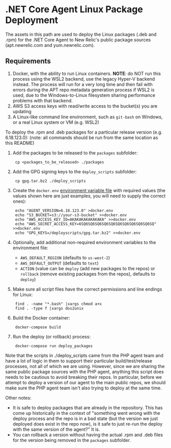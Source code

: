 # .NET Core Agent Linux Package Deployment

The assets in this path are used to deploy the Linux packages (.deb and .rpm) for the .NET Core Agent to New Relic's public package sources (apt.newrelic.com and yum.newrelic.com).

## Requirements
1. Docker, with the ability to run Linux containers.  **NOTE**: do NOT run this process using the WSL2 backend, use the legacy Hyper-V backend instead.  The process will run for a very long time and then fail with errors during the APT repo metadata generation process if WSL2 is used, due to the Windows-to-Linux filesystem sharing performance problems with that backend.
2. AWS S3 access keys with read/write access to the bucket(s) you are updating
3. A Linux-like command line environment, such as `git-bash` on Windows, or a real Linux system or VM (e.g. WSL2)

To deploy the .rpm and .deb packages for a particular release version (e.g. 6.18.123.0): (note: all commands should be run from the same location as this README)

1. Add the packages to be released to the `packages` subfolder:
    
        cp <packages_to_be_released> ./packages

2. Add the GPG signing keys to the `deploy_scripts` subfolder:

        cp gpg.tar.bz2 ./deploy_scripts

3. Create the `docker.env` [environment variable file](https://docs.docker.com/compose/env-file/) with required values (the values shown here are just examples, you will need to supply the correct ones):

        echo "AGENT_VERSION=6.18.123.0" >docker.env
        echo "S3_BUCKET=s3://your-s3-bucket" >>docker.env
        echo "AWS_ACCESS_KEY_ID=AKAKAKAKAKAKAKA" >>docker.env
        echo "AWS_SECRET_ACCESS_KEY=6SQ6SQ6SQ6SQ6SQ6SQ6SQ6SQ6SQ6SQ6SQ" >>docker.env
        echo "GPG_KEYS=/deployscripts/gpg.tar.bz2" >>docker.env

4. Optionally, add additional non-required environment variables to the environment file:
    - `AWS_DEFAULT_REGION` (defaults to `us-west-2`)
    - `AWS_DEFAULT_OUTPUT` (defaults to `text`)
    - `ACTION` (value can be `deploy` (add new packages to the repos) or `rollback` (remove existing packages from the repos), defaults to `deploy`)

5. Make sure all script files have the correct permissions and line endings for Linux:

        find . -name "*.bash" |xargs chmod a+x
        find . -type f |xargs dos2unix

6. Build the Docker container:

        docker-compose build

7. Run the deploy (or rollback) process:

        docker-compose run deploy_packages

Note that the scripts in ./deploy_scripts came from the PHP agent team and have a lot of logic in them to support their particular build/test/release processes, 
not all of which we are using.  However, since we are sharing the same public package sources with the PHP agent, anything this script does needs to be cautious 
to avoid breaking their repos.  In particular, before we attempt to deploy a version of our agent to the main public repos, we should make sure the PHP agent team isn't also trying to deploy at the same time.

Other notes:

* It is safe to deploy packages that are already in the repository.  This has come up historically in the context of "something went wrong with the deploy process and the repo is in a bad state (but the version we just deployed does exist in the repo now), is it safe to just re-run the deploy with the same version of the agent?"  It is.
* You can rollback a version without having the actual .rpm and .deb files for the version being removed in the `packages` subfolder.
